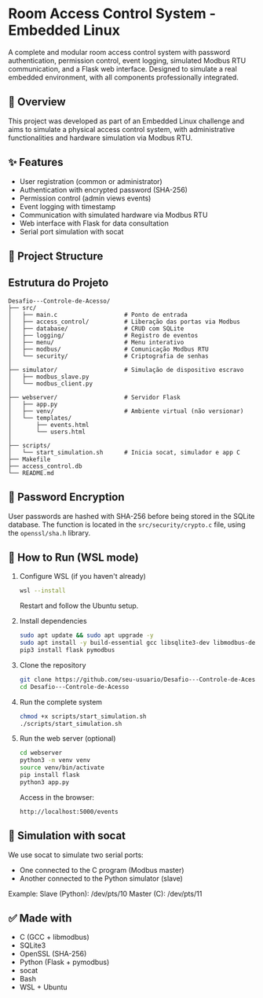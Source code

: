 # Room Access Control System - Embedded Linux

A complete and modular room access control system with password authentication, permission control, event logging, simulated Modbus RTU communication, and a Flask web interface. Designed to simulate a real embedded environment, with all components professionally integrated.

## 🧠 Overview

This project was developed as part of an Embedded Linux challenge and aims to simulate a physical access control system, with administrative functionalities and hardware simulation via Modbus RTU.

## ✨ Features

- User registration (common or administrator)
- Authentication with encrypted password (SHA-256)
- Permission control (admin views events)
- Event logging with timestamp
- Communication with simulated hardware via Modbus RTU
- Web interface with Flask for data consultation
- Serial port simulation with socat

## 📃 Project Structure


## Estrutura do Projeto

```plaintext
Desafio---Controle-de-Acesso/
├── src/
│   ├── main.c                   # Ponto de entrada
│   ├── access_control/          # Liberação das portas via Modbus
│   ├── database/                # CRUD com SQLite
│   ├── logging/                 # Registro de eventos
│   ├── menu/                    # Menu interativo
│   ├── modbus/                  # Comunicação Modbus RTU
│   └── security/                # Criptografia de senhas
│
├── simulator/                   # Simulação de dispositivo escravo
│   ├── modbus_slave.py
│   └── modbus_client.py
│
├── webserver/                   # Servidor Flask
│   ├── app.py
│   ├── venv/                    # Ambiente virtual (não versionar)
│   └── templates/
│       ├── events.html
│       └── users.html
│
├── scripts/
│   └── start_simulation.sh      # Inicia socat, simulador e app C
├── Makefile
├── access_control.db
└── README.md
```
## 🔐 Password Encryption

User passwords are hashed with SHA-256 before being stored in the SQLite database. The function is located in the `src/security/crypto.c` file, using the `openssl/sha.h` library.

## 🦖 How to Run (WSL mode)

1.  Configure WSL (if you haven't already)

    ```bash
    wsl --install
    ```

    Restart and follow the Ubuntu setup.
2.  Install dependencies

    ```bash
    sudo apt update && sudo apt upgrade -y
    sudo apt install -y build-essential gcc libsqlite3-dev libmodbus-dev socat git python3 python3-pip
    pip3 install flask pymodbus
    ```
3.  Clone the repository

    ```bash
    git clone https://github.com/seu-usuario/Desafio---Controle-de-Acesso.git
    cd Desafio---Controle-de-Acesso
    ```
4.  Run the complete system

    ```bash
    chmod +x scripts/start_simulation.sh
    ./scripts/start_simulation.sh
    ```
5.  Run the web server (optional)

    ```bash
    cd webserver
    python3 -m venv venv
    source venv/bin/activate
    pip install flask
    python3 app.py
    ```

    Access in the browser:

    ```
    http://localhost:5000/events
    ```

## 🔪 Simulation with socat

We use socat to simulate two serial ports:

-   One connected to the C program (Modbus master)
-   Another connected to the Python simulator (slave)

Example:
Slave (Python): /dev/pts/10 Master (C): /dev/pts/11

## ✅ Made with

-   C (GCC + libmodbus)
-   SQLite3
-   OpenSSL (SHA-256)
-   Python (Flask + pymodbus)
-   socat
-   Bash
-   WSL + Ubuntu
